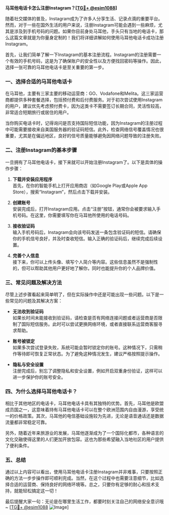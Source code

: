 **马耳他电话卡怎么注册Instagram？[[TG💪+ @esim1088](https://t.me/s/esim1088)]**

随着社交媒体的普及，Instagram成为了许多人分享生活、记录点滴的重要平台。然而，对于一些在国外生活的用户来说，注册Instagram可能会遇到一些麻烦，尤其是涉及到手机号码的问题。如果你目前身处马耳他，手头只有当地的电话卡，那么这篇文章就是为你量身定制的！我们将详细讲解如何使用马耳他电话卡成功注册Instagram。

首先，让我们简单了解一下Instagram的基本注册流程。Instagram的注册需要一个有效的手机号码，这是为了确保账户的安全性以及方便找回密码等操作。因此，选择一张可靠的马耳他电话卡是至关重要的第一步。

### 一、选择合适的马耳他电话卡

在马耳他，主要有三家主要的移动运营商：GO、Vodafone和Melita。这三家运营商都提供多种套餐选择，包括预付费和后付费服务。对于初次尝试使用Instagram的用户，建议优先考虑预付费卡，因为这类卡不需要签订长期合同，灵活性较高，非常适合短期旅行或居住的用户。

当你购买电话卡时，记得询问是否支持国际短信功能，因为Instagram的注册过程中可能需要接收来自美国服务器的验证码短信。此外，检查网络信号覆盖情况也很重要，尤其是在偏远地区，良好的信号质量能够避免因网络问题导致的注册失败。

### 二、注册Instagram的基本步骤

一旦拥有了马耳他电话卡，接下来就可以开始注册Instagram了。以下是具体的操作步骤：

1. **下载并安装应用程序**  
   首先，在你的智能手机上打开应用商店（如Google Play或Apple App Store），搜索“Instagram”，然后点击下载并安装。

2. **创建账号**  
   安装完成后，打开Instagram应用。点击“注册”按钮，通常你会被要求输入手机号码。在这里，你需要填写你在马耳他所使用的电话号码。

3. **接收验证码**  
   输入手机号码后，Instagram会向该号码发送一条包含验证码的短信。请确保你的手机信号良好，并及时查收短信。输入正确的验证码后，继续完成后续设置。

4. **完善个人信息**  
   接下来，你可以上传头像、填写个人简介等内容。这些信息虽然不是强制性的，但可以帮助其他用户更好地了解你，同时也能提升你的个人品牌价值。

### 三、常见问题及解决方法

尽管上述步骤看起来简单明了，但在实际操作中还是可能出现一些问题。以下是一些常见的问题及其解决方案：

- **无法收到验证码**  
  如果长时间未能接收到验证码，请检查是否有网络连接问题或者运营商是否限制了国际短信服务。此时可以尝试更换网络环境，或者直接联系运营商客服寻求帮助。

- **账号被锁定**  
  如果多次尝试登录失败，系统可能会暂时锁定你的账号。这种情况下，只需稍作等待即可恢复正常状态。为了避免这种情况发生，建议严格按照提示操作。

- **隐私与安全设置**  
  注册完成后，别忘了调整隐私和安全设置，例如开启双重身份验证，这样可以进一步保护你的账号安全。

### 四、为什么选择马耳他电话卡？

相比于其他地区的电话卡，马耳他电话卡具有其独特的优势。首先，马耳他是欧盟成员国之一，这意味着持有马耳他电话卡可以在整个欧洲范围内自由漫游，享受统一的价格政策。其次，马耳他的电信基础设施较为先进，无论是语音通话还是数据流量都非常稳定可靠。

另外，随着近年来旅游业的发展，马耳他逐渐成为了一个国际化都市，各种语言的文化交融使得这里的人们更加开放包容。这也为那些希望融入当地社区的用户提供了便利条件。

### 五、总结

通过以上内容可以看出，使用马耳他电话卡注册Instagram并非难事，只要按照正确的方法一步步操作即可顺利完成。当然，在这个过程中也需要注意细节，比如选择合适的运营商、保持良好的网络环境等。总之，只要你有足够的耐心和技术支持，就能轻松搞定这一切！

最后提醒大家一句：无论是在哪里生活工作，都要时刻关注自己的网络安全意识哦~ [[TG💪+ @esim1088](https://t.me/s/esim1088) ![Image](https://i.postimg.cc/4NQfJmqS/Snipaste-2025-05-13-00-14-12.png)]